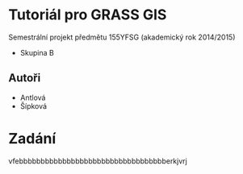 ﻿#  Tutoriál pro GRASS GIS

Semestrální projekt předmětu 155YFSG (akademický rok 2014/2015)

* Skupina B

## Autoři

* Antlová
* Šípková 

# Zadání
vfebbbbbbbbbbbbbbbbbbbbbbbbbbbbbbbbbberkjvrj
